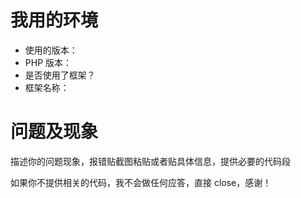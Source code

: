 # 我用的环境

- 使用的版本：
- PHP 版本：
- 是否使用了框架？
- 框架名称：

# 问题及现象

描述你的问题现象，报错贴截图粘贴或者贴具体信息，提供必要的代码段

如果你不提供相关的代码，我不会做任何应答，直接 close，感谢！
